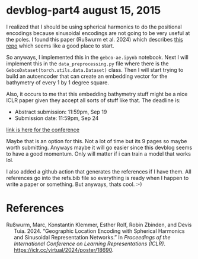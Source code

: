 # devblog-part4 august 15, 2015

I realized that I should be using spherical harmonics to do the
positional encodings because sinusoidal encodings are not going to be
very useful at the poles. I found this paper (Rußwurm et al. 2024) which
describes [this repo](https://github.com/MarcCoru/locationencoder) which
seems like a good place to start.

So anyways, I implemented this in the `gebco-ae.ipynb` notebook. Next I will implement this in the `data_preprocessing.py` file where there is the `GebcoDataset(torch.utils.data.Dataset)` class. Then I will start trying to build an autoencoder that can create an embedding vector for the bathymetry of every 1 by 1 degree square.

Also, it occurs to me that this embedding bathymetry stuff might be a nice ICLR paper given they accept all sorts of stuff like that. The deadline is:

* Abstract submission: 11:59pm, Sep 19
* Submission date: 11:59pm, Sep 24

[link is here for the conference](https://iclr.cc/Conferences/2026/CallForPapers)

Maybe that is an option for this. Not a lot of time but its 9 pages so maybe worth submitting. Anyways maybe it will go easier since this devblog seems to have a good momentum. Only will matter if i can train a model that works lol.

I also added a github action that generates the references if I have
them. All references go into the refs.bib file so everything is ready
when I happen to write a paper or something. But anyways, thats cool.
:-)

# References

<div id="refs" class="references csl-bib-body hanging-indent">

<div id="ref-russwurm2024locationencoding" class="csl-entry">

Rußwurm, Marc, Konstantin Klemmer, Esther Rolf, Robin Zbinden, and Devis
Tuia. 2024. “Geographic Location Encoding with Spherical Harmonics and
Sinusoidal Representation Networks.” In *Proceedings of the
International Conference on Learning Representations (ICLR)*.
<https://iclr.cc/virtual/2024/poster/18690>.

</div>

</div>
